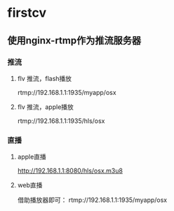 # firstcv


## 使用nginx-rtmp作为推流服务器

### 推流

1. flv 推流，flash播放

	rtmp://192.168.1.1:1935/myapp/osx
	
2. flv 推流，apple播放

	rtmp://192.168.1.1:1935/hls/osx

### 直播

1. apple直播

	http://192.168.1.1:8080/hls/osx.m3u8

2. web直播

	借助播放器即可： rtmp://192.168.1.1:1935/myapp/osx